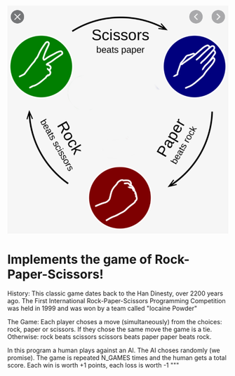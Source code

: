 ![diag](./rock-paper-sci.png)

# Implements the game of Rock-Paper-Scissors!

History:
This classic game dates back to the Han Dinesty, over 2200 years ago.
The First International Rock-Paper-Scissors Programming Competition 
was held in 1999 and was won by a team called "Iocaine Powder"

The Game:
Each player choses a move (simultaneously) from the choices:
rock, paper or scissors. 
If they chose the same move the game is a tie. Otherwise:
rock beats scissors
scissors beats paper
paper beats rock.

In this program a human plays against an AI. The AI choses randomly
(we promise). The game is repeated N_GAMES times and the human gets
a total score. Each win is worth +1 points, each loss is worth -1
"""